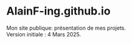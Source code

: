 # AlainF-ing.github.io
Mon site publique: présentation de mes projets.  
Version initiale : 4 Mars 2025.  

